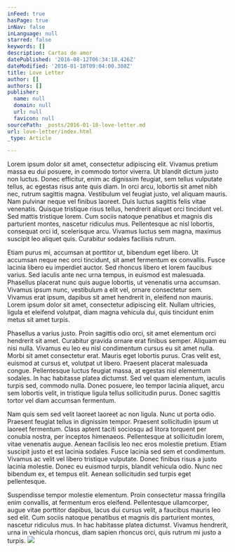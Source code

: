 ```yaml
---
inFeed: true
hasPage: true
inNav: false
inLanguage: null
starred: false
keywords: []
description: Cartas de amor
datePublished: '2016-08-12T06:34:18.426Z'
dateModified: '2016-01-18T09:04:00.308Z'
title: Love Letter
author: []
authors: []
publisher:
  name: null
  domain: null
  url: null
  favicon: null
sourcePath: _posts/2016-01-18-love-letter.md
url: love-letter/index.html
_type: Article

---
```

Lorem ipsum dolor sit amet, consectetur adipiscing elit. Vivamus pretium massa eu dui posuere, in commodo tortor viverra. Ut blandit dictum justo non luctus. Donec efficitur, enim ac dignissim feugiat, sem tellus vulputate tellus, ac egestas risus ante quis diam. In orci arcu, lobortis sit amet nibh nec, rutrum sagittis magna. Vestibulum vel feugiat justo, vel aliquam mauris. Nam pulvinar neque vel finibus laoreet. Duis luctus sagittis felis vitae venenatis. Quisque tristique risus tellus, hendrerit aliquet orci tincidunt vel. Sed mattis tristique lorem. Cum sociis natoque penatibus et magnis dis parturient montes, nascetur ridiculus mus. Pellentesque ac nisl lobortis, consequat orci id, scelerisque arcu. Vivamus luctus sem magna, maximus suscipit leo aliquet quis. Curabitur sodales facilisis rutrum. 

Etiam purus mi, accumsan at porttitor ut, bibendum eget libero. Ut accumsan neque nec orci tincidunt, sit amet fermentum ex convallis. Fusce lacinia libero eu imperdiet auctor.
Sed rhoncus libero et lorem faucibus varius. Sed iaculis ante nec urna tempus, in euismod est malesuada. Phasellus placerat nunc quis augue lobortis, ut venenatis urna accumsan. Vivamus ipsum nunc, vestibulum a elit vel, ornare consectetur sem. Vivamus erat ipsum, dapibus sit amet hendrerit in, eleifend non mauris. Lorem ipsum dolor sit amet, consectetur adipiscing elit. Nullam ultricies, ligula et eleifend volutpat, diam magna vehicula dui, quis tincidunt enim metus sit amet turpis. 

Phasellus a varius justo. Proin sagittis odio orci, sit amet elementum orci hendrerit sit amet. Curabitur gravida ornare erat finibus semper. Aliquam eu nisi nulla. Vivamus eu leo eu nisl condimentum cursus eu sit amet nulla. Morbi sit amet consectetur erat. Mauris eget lobortis purus. Cras velit est, euismod at cursus et, volutpat ut libero. Praesent placerat malesuada congue. Pellentesque luctus feugiat massa, at egestas nisl elementum sodales. In hac habitasse platea dictumst. Sed vel quam elementum, iaculis turpis sed, commodo nulla. Donec posuere, leo tempor lacinia aliquet, arcu sem lobortis velit, in tristique ligula tellus sollicitudin purus.
Donec sagittis tortor vel diam accumsan fermentum. 

Nam quis sem sed velit laoreet laoreet ac non ligula. Nunc ut porta odio. Praesent feugiat tellus in dignissim tempor. Praesent sollicitudin ipsum ut laoreet fermentum. Class aptent taciti sociosqu ad litora torquent per conubia nostra, per inceptos himenaeos. Pellentesque at sollicitudin lorem, vitae venenatis augue. Aenean facilisis leo nec eros molestie pretium. Etiam suscipit justo et est lacinia sodales. Fusce lacinia sed sem et condimentum. Vivamus ac velit vel libero tristique vulputate.
Donec finibus risus a justo lacinia molestie. Donec eu euismod turpis, blandit vehicula odio. Nunc nec bibendum ex, et tempus elit. Aenean sollicitudin sed turpis eget pellentesque. 

Suspendisse tempor molestie elementum. Proin consectetur massa fringilla enim convallis, at fermentum eros eleifend. Pellentesque ullamcorper, augue vitae porttitor dapibus, lacus dui cursus velit, a faucibus mauris leo sed elit. Cum sociis natoque penatibus et magnis dis parturient montes, nascetur ridiculus mus. In hac habitasse platea dictumst. Vivamus hendrerit, urna in vehicula rhoncus, diam sapien rhoncus orci, quis rutrum mi justo a turpis.
![](https://the-grid-user-content.s3-us-west-2.amazonaws.com/4eb315e4-4fd6-494a-8d95-a2e2c36631f4.jpg)